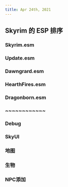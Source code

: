 ```yaml
---
title: Apr 24th, 2021
---
```


## Skyrim 的 ESP 排序
### Skyrim.esm
### Update.esm
### Dawngrard.esm
### HearthFires.esm
### Dragonborn.esm
### ~~~~~~~~~~~~
### Debug
### SkyUI
### 地图
### 生物
### NPC添加
###
